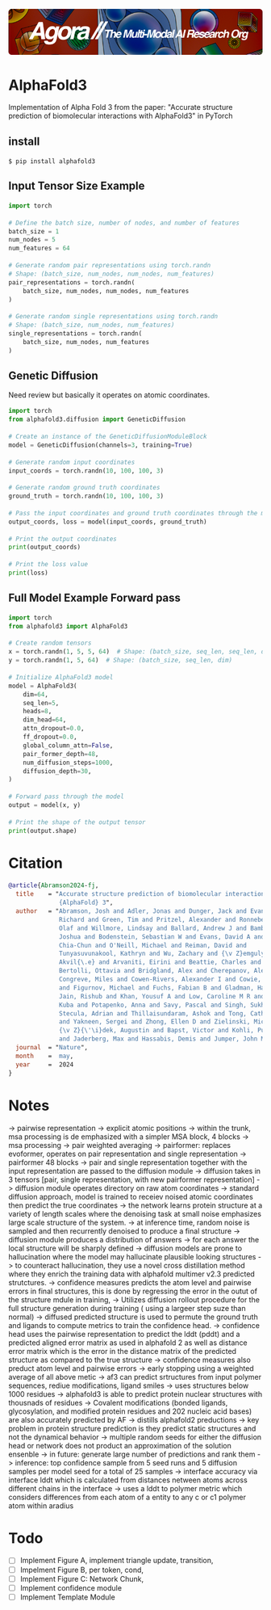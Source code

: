 [![Multi-Modality](agorabanner.png)](https://discord.gg/qUtxnK2NMf)

# AlphaFold3
Implementation of Alpha Fold 3 from the paper: "Accurate structure prediction of biomolecular interactions with AlphaFold3" in PyTorch


## install
`$ pip install alphafold3`

## Input Tensor Size Example

```python
import torch

# Define the batch size, number of nodes, and number of features
batch_size = 1
num_nodes = 5
num_features = 64

# Generate random pair representations using torch.randn
# Shape: (batch_size, num_nodes, num_nodes, num_features)
pair_representations = torch.randn(
    batch_size, num_nodes, num_nodes, num_features
)

# Generate random single representations using torch.randn
# Shape: (batch_size, num_nodes, num_features)
single_representations = torch.randn(
    batch_size, num_nodes, num_features
)
```

## Genetic Diffusion
Need review but basically it operates on atomic coordinates.

```python
import torch
from alphafold3.diffusion import GeneticDiffusion

# Create an instance of the GeneticDiffusionModuleBlock
model = GeneticDiffusion(channels=3, training=True)

# Generate random input coordinates
input_coords = torch.randn(10, 100, 100, 3)

# Generate random ground truth coordinates
ground_truth = torch.randn(10, 100, 100, 3)

# Pass the input coordinates and ground truth coordinates through the model
output_coords, loss = model(input_coords, ground_truth)

# Print the output coordinates
print(output_coords)

# Print the loss value
print(loss)
```

## Full Model Example Forward pass

```python
import torch 
from alphafold3 import AlphaFold3

# Create random tensors
x = torch.randn(1, 5, 5, 64)  # Shape: (batch_size, seq_len, seq_len, dim)
y = torch.randn(1, 5, 64)  # Shape: (batch_size, seq_len, dim)

# Initialize AlphaFold3 model
model = AlphaFold3(
    dim=64,
    seq_len=5,
    heads=8,
    dim_head=64,
    attn_dropout=0.0,
    ff_dropout=0.0,
    global_column_attn=False,
    pair_former_depth=48,
    num_diffusion_steps=1000,
    diffusion_depth=30,
)

# Forward pass through the model
output = model(x, y)

# Print the shape of the output tensor
print(output.shape)
```


# Citation
```bibtex
@article{Abramson2024-fj,
  title    = "Accurate structure prediction of biomolecular interactions with
              {AlphaFold} 3",
  author   = "Abramson, Josh and Adler, Jonas and Dunger, Jack and Evans,
              Richard and Green, Tim and Pritzel, Alexander and Ronneberger,
              Olaf and Willmore, Lindsay and Ballard, Andrew J and Bambrick,
              Joshua and Bodenstein, Sebastian W and Evans, David A and Hung,
              Chia-Chun and O'Neill, Michael and Reiman, David and
              Tunyasuvunakool, Kathryn and Wu, Zachary and {\v Z}emgulyt{\.e},
              Akvil{\.e} and Arvaniti, Eirini and Beattie, Charles and
              Bertolli, Ottavia and Bridgland, Alex and Cherepanov, Alexey and
              Congreve, Miles and Cowen-Rivers, Alexander I and Cowie, Andrew
              and Figurnov, Michael and Fuchs, Fabian B and Gladman, Hannah and
              Jain, Rishub and Khan, Yousuf A and Low, Caroline M R and Perlin,
              Kuba and Potapenko, Anna and Savy, Pascal and Singh, Sukhdeep and
              Stecula, Adrian and Thillaisundaram, Ashok and Tong, Catherine
              and Yakneen, Sergei and Zhong, Ellen D and Zielinski, Michal and
              {\v Z}{\'\i}dek, Augustin and Bapst, Victor and Kohli, Pushmeet
              and Jaderberg, Max and Hassabis, Demis and Jumper, John M",
  journal  = "Nature",
  month    =  may,
  year     =  2024
}
```



# Notes
-> pairwise representation -> explicit atomic positions
-> within the trunk, msa processing is de emphasized with a simpler MSA block, 4 blocks
-> msa processing -> pair weighted averaging 
-> pairformer: replaces evoformer, operates on pair representation and single representation
-> pairformer 48 blocks
-> pair and single representation together with the input representation are passed to the diffusion module
-> diffusion takes in 3 tensors [pair, single representation, with new pairformer representation]
-> diffusion module operates directory on raw atom coordinates
-> standard diffusion approach, model is trained to receiev noised atomic coordinates then predict the true coordinates
-> the network learns protein structure at a variety of length scales where the denoising task at small noise emphasizes large scale structure of the system.
-> at inference time, random noise is sampled and then recurrently denoised to produce a final structure
-> diffusion module produces a distribution of answers
-> for each answer the local structure will be sharply defined
-> diffusion models are prone to hallucination where the model may hallucinate plausible looking structures
-> to counteract hallucination, they use a novel cross distillation method where they enrich the training data with alphafold multimer v2.3 predicted strutctures. 
-> confidence measures predicts the atom level and pairwise errors in final structures, this is done by regressing the error in the outut of the structure mdule in training,
-> Utilizes diffusion rollout procedure for the full structure generation during training ( using a largeer step suze than normal)
-> diffused predicted structure is used to permute the ground truth and ligands to compute metrics to train the confidence head.
-> confidence head uses the pairwise representation to predict the lddt (pddt) and a predicted aligned error matrix as used in alphafold 2 as well as distance error matrix which is the error in the distance matrix of the predicted structure as compared to the true structure
-> confidence measures also preduct atom level and pairwise errors
-> early stopping using a weighted average of all above metic
-> af3 can predict srtructures from input polymer sequences, rediue modifications, ligand smiles
-> uses structures below 1000 residues
-> alphafold3 is able to predict protein nuclear structures with thousnads of residues
-> Covalent modifications (bonded ligands, glycosylation, and modified protein residues and
202 nucleic acid bases) are also accurately predicted by AF
-> distills alphafold2 preductions
-> key problem in protein structure prediction is they predict static structures and not the dynamical behavior
-> multiple random seeds for either the diffusion head or network does not product an approximation of the solution ensenble
-> in future: generate large number of predictions and rank them
-> inference: top confidence sample from 5 seed runs and 5 diffusion samples per model seed for a total of 25 samples
-> interface accuracy via interface lddt which is calculated from distances netween atoms across different chains in the interface
-> uses a lddt to polymer metric which considers differences from each atom of a entity to any c or c1 polymer atom within  aradius


# Todo

- [ ] Implement Figure A, implement triangle update, transition, 
- [ ] Impelment Figure B, per token, cond, 
- [ ] Implement Figure C: Network Chunk,
- [ ] Implement confidence module
- [ ] Implement Template Module
